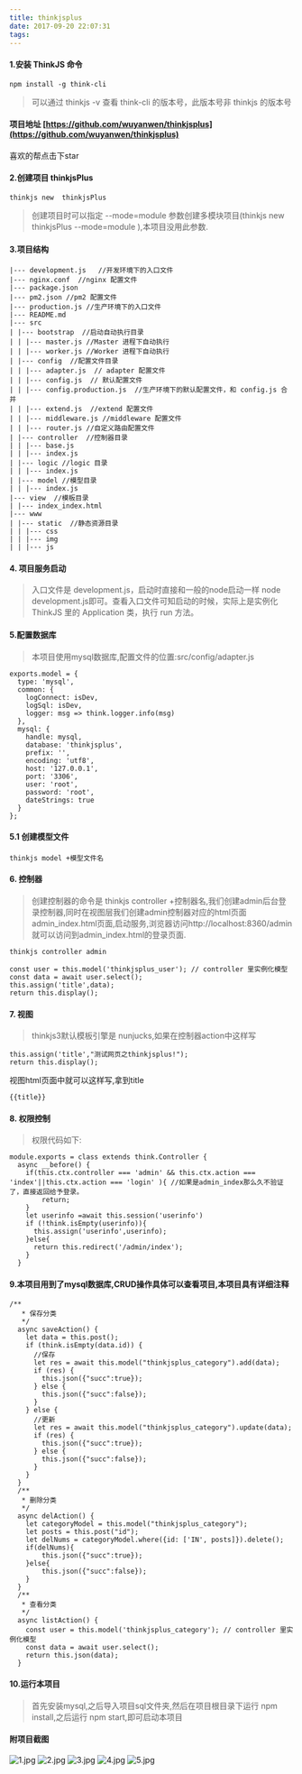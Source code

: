 ```yaml
---
title: thinkjsplus
date: 2017-09-20 22:07:31
tags:
---
```

#### 1.安装 ThinkJS 命令
``` 
npm install -g think-cli
```
> 可以通过 thinkjs -v 查看 think-cli 的版本号，此版本号非 thinkjs 的版本号
#### 项目地址  [https://github.com/wuyanwen/thinkjsplus](https://github.com/wuyanwen/thinkjsplus) 
喜欢的帮点击下star
#### 2.创建项目 thinkjsPlus
```
thinkjs new  thinkjsPlus
```
> 创建项目时可以指定 --mode=module 参数创建多模块项目(thinkjs new  thinkjsPlus --mode=module ),本项目没用此参数.
<!--more-->
#### 3.项目结构
```
|--- development.js   //开发环境下的入口文件
|--- nginx.conf  //nginx 配置文件
|--- package.json
|--- pm2.json //pm2 配置文件
|--- production.js //生产环境下的入口文件
|--- README.md
|--- src
| |--- bootstrap  //启动自动执行目录 
| | |--- master.js //Master 进程下自动执行
| | |--- worker.js //Worker 进程下自动执行
| |--- config  //配置文件目录
| | |--- adapter.js  // adapter 配置文件 
| | |--- config.js  // 默认配置文件 
| | |--- config.production.js  //生产环境下的默认配置文件，和 config.js 合并 
| | |--- extend.js  //extend 配置文件 
| | |--- middleware.js //middleware 配置文件 
| | |--- router.js //自定义路由配置文件
| |--- controller  //控制器目录 
| | |--- base.js
| | |--- index.js
| |--- logic //logic 目录
| | |--- index.js
| |--- model //模型目录
| | |--- index.js
|--- view  //模板目录
| |--- index_index.html
|--- www
| |--- static  //静态资源目录
| | |--- css
| | |--- img
| | |--- js
```

#### 4. 项目服务启动
> 入口文件是 development.js，启动时直接和一般的node启动一样 node development.js即可。查看入口文件可知启动的时候，实际上是实例化 ThinkJS 里的 Application 类，执行 run 方法。

#### 5.配置数据库
> 本项目使用mysql数据库,配置文件的位置:src/config/adapter.js
```
exports.model = {
  type: 'mysql',
  common: {
    logConnect: isDev,
    logSql: isDev,
    logger: msg => think.logger.info(msg)
  },
  mysql: {
    handle: mysql,
    database: 'thinkjsplus',
    prefix: '',
    encoding: 'utf8',
    host: '127.0.0.1',
    port: '3306',
    user: 'root',
    password: 'root',
    dateStrings: true
  }
};
```
#### 5.1 创建模型文件
```
thinkjs model +模型文件名
```


#### 6. 控制器
>创建控制器的命令是 thinkjs controller +控制器名,我们创建admin后台登录控制器,同时在视图层我们创建admin控制器对应的html页面admin_index.html页面,启动服务,浏览器访问http://localhost:8360/admin就可以访问到admin_index.html的登录页面.
```
thinkjs controller admin
```

```
const user = this.model('thinkjsplus_user'); // controller 里实例化模型
const data = await user.select();
this.assign('title',data);
return this.display();
```

#### 7. 视图
>thinkjs3默认模板引擎是 nunjucks,如果在控制器action中这样写
```
this.assign('title',"测试网页之thinkjsplus!");
return this.display();
```
视图html页面中就可以这样写,拿到title
```
{{title}}
```
#### 8. 权限控制
> 权限代码如下:
```
module.exports = class extends think.Controller {
  async __before() {
    if(this.ctx.controller === 'admin' && this.ctx.action === 'index'||this.ctx.action === 'login' ){ //如果是admin_index那么久不验证了，直接返回给予登录。 
        return;   
    } 
    let userinfo =await this.session('userinfo')
    if (!think.isEmpty(userinfo)){  
      this.assign('userinfo',userinfo);  
    }else{  
      return this.redirect('/admin/index');  
    }  
  }
```
#### 9.本项目用到了mysql数据库,CRUD操作具体可以查看项目,本项目具有详细注释
```
/**
   * 保存分类
   */
  async saveAction() {
    let data = this.post();
    if (think.isEmpty(data.id)) {
      //保存
      let res = await this.model("thinkjsplus_category").add(data);
      if (res) {
        this.json({"succ":true});
      } else {
        this.json({"succ":false});
      }
    } else {
      //更新
      let res = await this.model("thinkjsplus_category").update(data);
      if (res) {
        this.json({"succ":true});
      } else {
        this.json({"succ":false});
      }
    }
  }
  /**
   * 删除分类
   */
  async delAction() {
    let categoryModel = this.model("thinkjsplus_category");
    let posts = this.post("id");
    let delNums = categoryModel.where({id: ['IN', posts]}).delete();
    if(delNums){
        this.json({"succ":true});
    }else{
        this.json({"succ":false});
    }
  }
  /**
   * 查看分类
   */
  async listAction() {
    const user = this.model('thinkjsplus_category'); // controller 里实例化模型
    const data = await user.select();
    return this.json(data);
  }
```
#### 10.运行本项目
> 首先安装mysql,之后导入项目sql文件夹,然后在项目根目录下运行 npm install,之后运行 npm start,即可启动本项目

#### 附项目截图
![1.jpg](//dn-cnode.qbox.me/FkiOd05ik4mKzq7Wiyy6Dboyb6X9)
![2.jpg](//dn-cnode.qbox.me/FlVraQlCo-hEUKwdKWN1NjpTtGpm)
![3.jpg](//dn-cnode.qbox.me/Fu_i42WbDNjgGwnRlxYAF1z5MHIU)
![4.jpg](//dn-cnode.qbox.me/FpQSX4CRWBbQrrcLrSYa7RFuS5Nd)
![5.jpg](//dn-cnode.qbox.me/Fn7cZ4lk9fDh5guOYGQAmmqRIIgH)